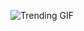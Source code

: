![Trending GIF](https://media0.giphy.com/media/v1.Y2lkPThiYjIxNzcyYXBlZnB4cG5wazJyOHU3cWpzN2Y5bzh0YmY0NWVnNGNrdmdib3ZhNSZlcD12MV9naWZzX3NlYXJjaCZjdD1n/2jMtpIi8mhE8ctiMtK/giphy.gif)
